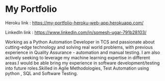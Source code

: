 # My Portfolio
Heroku link : https://my-portfolio-heroku-web-app.herokuapp.com/

LinkedIn link : https://www.linkedin.com/in/somesh-ugar-791b28103/

Working as a Python Automation Developer in TCS and passionate about cutting-edge technology and solving real world problems, with previous experience in Quality Assurance - automation and manual testing. I am also actively seeking to leverage my machine learning expertise in different areas.I would be able bring my experience in software development/testing into future roles.Skilled in Agile Methodologies, Test Automation using python , SQL and Software Testing.
